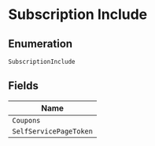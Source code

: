 
# Subscription Include

## Enumeration

`SubscriptionInclude`

## Fields

| Name |
|  --- |
| `Coupons` |
| `SelfServicePageToken` |

